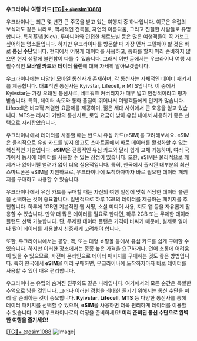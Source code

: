 **우크라이나 여행 카드 [[TG💪+ @esim1088](https://t.me/s/esim1088)]**

우크라이나는 최근 몇 년간 큰 주목을 받고 있는 여행지 중 하나입니다. 이곳은 유럽의 보석과도 같은 나라로, 역사적인 건축물, 자연의 아름다움, 그리고 친절한 사람들로 유명합니다. 특히基辅(Kiev), 루마니아와 인접한 체르노빌 등은 많은 여행객들이 꼭 가보고 싶어하는 명소들입니다. 하지만 우크라이나를 방문할 때 가장 먼저 고민해야 할 것은 바로 **통신 수단**입니다. 현지에서 어떻게 데이터를 사용하고, 통화를 할지 미리 준비하지 않으면 현지 생활에 불편함이 따를 수 있습니다. 그래서 이번 글에서는 우크라이나 여행 시 필수적인 **모바일 카드**와 **데이터 플랜**에 대해 자세히 알아보겠습니다.

우크라이나에는 다양한 모바일 통신사가 존재하며, 각 통신사는 자체적인 데이터 패키지를 제공합니다. 대표적인 통신사는 Kyivstar, Lifecell, и MTS입니다. 이 중에서 Kyivstar는 가장 오래된 통신사로, 네트워크 커버리지가 매우 넓고 안정적이라고 평가받습니다. 특히, 데이터 속도와 통화 품질이 뛰어나서 여행객들에게 인기가 많습니다. Lifecell은 비교적 저렴한 요금제를 제공하며, 젊은 세대 사이에서 큰 호응을 얻고 있습니다. MTS는 러시아 기반의 통신사로, 로밍 요금이 낮아 유럽 내에서 사용하기 좋은 선택으로 자리잡았습니다.

우크라이나에서 데이터를 사용할 때는 반드시 유심 카드(eSIM)를 고려해보세요. eSIM은 물리적으로 유심 카드를 넣지 않고도 스마트폰에서 바로 데이터를 활성화할 수 있는 혁신적인 기술입니다. **eSIM**은 전통적인 유심 카드와 달리 쉽게 교체 가능하며, 여러 국가에서 동시에 데이터를 사용할 수 있는 장점이 있습니다. 또한, eSIM은 물리적으로 깨지거나 잃어버릴 염려가 없어 더욱 실용적입니다. 특히, 한국에서 출시된 대부분의 최신 스마트폰은 eSIM을 지원하므로, 우크라이나에 도착하자마자 바로 필요한 데이터 패키지를 구매하고 사용할 수 있습니다.

우크라이나에서 유심 카드를 구매할 때는 자신의 여행 일정에 맞춰 적당한 데이터 플랜을 선택하는 것이 중요합니다. 일반적으로 하루 1GB의 데이터를 제공하는 패키지를 추천합니다. 하루에 1GB면 기본적인 웹 서핑, 소셜 미디어 사용, 지도 앱 등을 자유롭게 활용할 수 있습니다. 만약 더 많은 데이터를 필요로 한다면, 하루 2GB 또는 무제한 데이터 플랜도 선택 가능합니다. 단, 무제한 데이터 플랜은 가격이 비싸기 때문에, 실제로 얼마나 많이 데이터를 사용할지 신중하게 고려해야 합니다.

또한, 우크라이나에서는 공항, 역, 또는 대형 쇼핑몰 등에서 유심 카드를 쉽게 구매할 수 있습니다. 하지만 이러한 장소에서는 종종 높은 가격을 요구하거나, 언어 소통에 어려움이 있을 수 있으므로, 사전에 온라인으로 데이터 패키지를 구매하는 것도 좋은 방법입니다. 특히 한국에서 **eSIM**을 미리 구매하면, 우크라이나에 도착하자마자 바로 데이터를 사용할 수 있어 매우 편리합니다.

우크라이나는 유럽의 숨겨진 진주와도 같은 나라입니다. 여기에서의 모든 순간은 특별한 추억으로 남을 것입니다. 그러나 이러한 경험을 최대한 즐기기 위해서는 통신 수단을 미리 잘 준비하는 것이 중요합니다. **Kyivstar**, **Lifecell**, **MTS** 등 다양한 통신사를 통해 데이터 패키지를 선택할 수 있으며, **eSIM**을 사용하면 더욱 편리하게 데이터를 이용할 수 있습니다. 이제 우크라이나로의 여정을 준비하세요! **미리 준비된 통신 수단으로 완벽한 여행을 즐기세요!**

[[TG💪+ @esim1088](https://t.me/s/esim1088) ![Image](https://i.postimg.cc/Y0z9fWf4/image.png)]